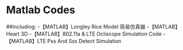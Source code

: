 # Matlab Codes

##including:
-【MATLAB】Longley Rice Model 简易仿真器
-【MATLAB】Heart 3D
-【MATLAB】802.11a & LTE Ocliscope Simulation Code
-【MATLAB】LTE Pss And Sss Detect Simulation



